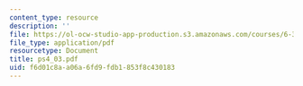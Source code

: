 ```yaml
---
content_type: resource
description: ''
file: https://ol-ocw-studio-app-production.s3.amazonaws.com/courses/6-374-analysis-and-design-of-digital-integrated-circuits-fall-2003/f6d01c8aa06a6fd9fdb1853f8c430183_ps4_03.pdf
file_type: application/pdf
resourcetype: Document
title: ps4_03.pdf
uid: f6d01c8a-a06a-6fd9-fdb1-853f8c430183
---
```

